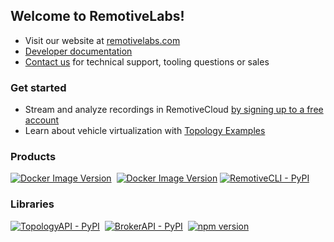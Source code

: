 ## Welcome to RemotiveLabs!

* Visit our website at [remotivelabs.com](https://remotivelabs.com?utm_campaign=remotivelabs/.github&utm_source=github&utm_medium=docs&utm_content=website_link)
* [Developer documentation](https://docs.remotivelabs.com?utm_campaign=remotivelabs/.github&utm_source=github&utm_medium=docs&utm_content=docs_link)
* [Contact us](https://remotivelabs.com/contact/?utm_campaign=remotivelabs/.github&utm_source=github&utm_medium=docs&utm_content=contact_us_link) for technical support, tooling questions or sales 

### Get started

* Stream and analyze recordings in RemotiveCloud [by signing up to a free account](https://cloud.remotivelabs.com/)
* Learn about vehicle virtualization with [Topology Examples](https://github.com/remotivelabs/remotivelabs-topology-examples/)

### Products

[![Docker Image Version](https://img.shields.io/docker/v/remotivelabs/remotivebroker-server?sort=semver&label=RemotiveBroker)](https://docs.remotivelabs.com/docs/remotive-broker/getting-started)&nbsp;
[![Docker Image Version](https://img.shields.io/docker/v/remotivelabs/remotive-topology?sort=semver&label=RemotiveTopology)](https://docs.remotivelabs.com/docs/remotive-topology/install)
[![RemotiveCLI - PyPI](https://img.shields.io/pypi/v/remotivelabs-cli.svg?label=RemotiveCLI%20PyPI)](https://docs.remotivelabs.com/docs/remotive-cli)&nbsp;

### Libraries

[![TopologyAPI - PyPI](https://img.shields.io/pypi/v/remotivelabs-topology.svg?label=TopologyAPI%20PyPI)](https://pypi.org/project/remotivelabs-topology)&nbsp;
[![BrokerAPI - PyPI](https://img.shields.io/pypi/v/remotivelabs-broker.svg?label=BrokerAPI%20PyPI)](https://pypi.org/project/remotivelabs-broker)&nbsp;
[![npm version](https://img.shields.io/npm/v/remotivelabs-grpc-web-stubs.svg?label=BrokerAPI%20NPM)](https://www.npmjs.com/package/remotivelabs-grpc-web-stubs)&nbsp;
